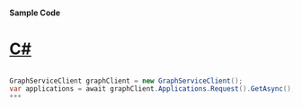 #### Sample Code
# [C#](#tab/c-sharp)

```C#

GraphServiceClient graphClient = new GraphServiceClient();
var applications = await graphClient.Applications.Request().GetAsync();
*** 

```